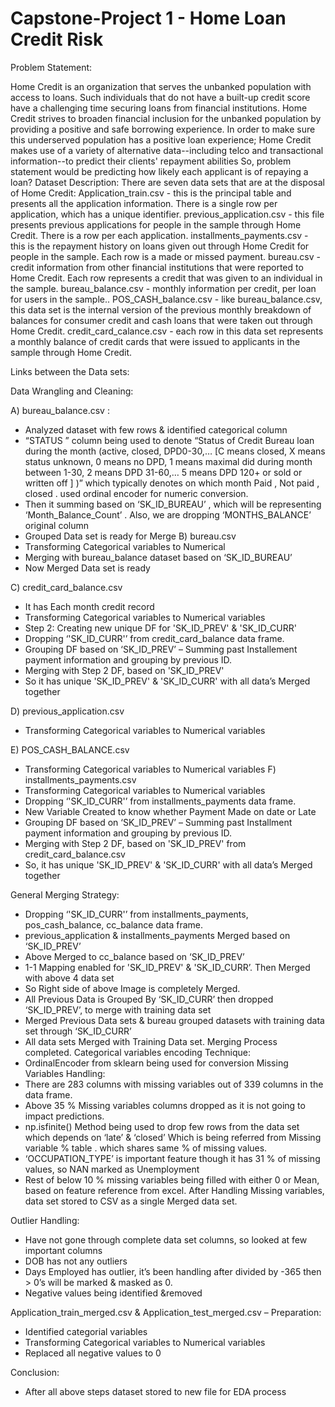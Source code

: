 # Capstone-Project 1 - Home Loan Credit Risk 

Problem Statement:

Home Credit is an organization that serves the unbanked population with access to loans. Such individuals that do not have a built-up credit score have a challenging time securing loans from financial institutions.
Home Credit strives to broaden financial inclusion for the unbanked population by providing a positive and safe borrowing experience. In order to make sure this underserved population has a positive loan experience; Home Credit makes use of a variety of alternative data--including telco and transactional information--to predict their clients' repayment abilities
So, problem statement would be predicting how likely each applicant is of repaying a loan?
Dataset Description:
There are seven data sets that are at the disposal of Home Credit:
Application_train.csv - this is the principal table and presents all the application information. There is a single row per application, which has a unique identifier.
previous_application.csv - this file presents previous applications for people in the sample through Home Credit. There is a row per each application.
installments_payments.csv - this is the repayment history on loans given out through Home Credit for people in the sample. Each row is a made or missed payment.
bureau.csv - credit information from other financial institutions that were reported to Home Credit. Each row represents a credit that was given to an individual in the sample.
bureau_balance.csv - monthly information per credit, per loan for users in the sample..
POS_CASH_balance.csv - like bureau_balance.csv, this data set is the internal version of the previous monthly breakdown of balances for consumer credit and cash loans that were taken out through Home Credit.
credit_card_calance.csv - each row in this data set represents a monthly balance of credit cards that were issued to applicants in the sample through Home Credit.


Links between the Data sets:

Data Wrangling and Cleaning:

A)	bureau_balance.csv :
-	Analyzed dataset with few rows & identified categorical column
-	“STATUS ” column being used to denote  “Status of Credit Bureau loan during the month (active, closed, DPD0-30,… [C means closed, X means status unknown, 0 means no DPD, 1 means maximal did during month between 1-30, 2 means DPD 31-60,… 5 means DPD 120+ or sold or written off ] )” which typically denotes on which month Paid , Not paid , closed . used ordinal encoder for numeric conversion.
-	Then it summing based on ‘SK_ID_BUREAU’ , which will be representing ‘Month_Balance_Count’ . Also, we are dropping ‘MONTHS_BALANCE’ original column 
-	Grouped Data set is ready for Merge 
B)	bureau.csv
-	Transforming Categorical variables to Numerical 
-	Merging with bureau_balance dataset based on ‘SK_ID_BUREAU’
-	Now Merged Data set is ready 

C)	credit_card_balance.csv
-	It has Each month credit record 
-	Transforming Categorical variables to Numerical variables 
-	Step 2: Creating new unique DF for 'SK_ID_PREV' & 'SK_ID_CURR'
-	Dropping ‘'SK_ID_CURR'’ from credit_card_balance  data frame.
-	Grouping DF based on ‘SK_ID_PREV’ – Summing past Installement payment information and grouping by previous ID.
-	Merging with Step 2 DF, based on 'SK_ID_PREV'
-	So it has unique 'SK_ID_PREV' & 'SK_ID_CURR' with all data’s Merged together

D)	previous_application.csv 
-	 Transforming Categorical variables to Numerical variables 
 
E)	POS_CASH_BALANCE.csv
- Transforming Categorical variables to Numerical variables 
        F) installments_payments.csv 
-	Transforming Categorical variables to Numerical variables 
-	Dropping ‘'SK_ID_CURR'’ from installments_payments data frame.
-	New Variable Created to know whether Payment Made on date or Late 
-	Grouping DF based on ‘SK_ID_PREV’ – Summing past Installment payment information and grouping by previous ID.
-	Merging with Step 2 DF, based on 'SK_ID_PREV' from credit_card_balance.csv
-	So, it has unique 'SK_ID_PREV' & 'SK_ID_CURR' with all data’s Merged together

General Merging Strategy:
-	Dropping ‘'SK_ID_CURR'’ from installments_payments, pos_cash_balance, cc_balance  data frame.
-	previous_application & installments_payments Merged based on ‘SK_ID_PREV’
-	Above Merged to cc_balance based on ‘SK_ID_PREV’
-	1-1 Mapping enabled for 'SK_ID_PREV' & 'SK_ID_CURR’. Then Merged with above 4 data set
-	So Right side of above Image is completely Merged. 
-	All Previous Data is Grouped By ‘SK_ID_CURR’ then dropped ‘SK_ID_PREV’, to merge with training data set 
-	Merged Previous Data sets & bureau grouped datasets with training data set through ‘SK_ID_CURR’
-	All data sets Merged with Training Data set. Merging Process completed. 
Categorical variables encoding Technique:
-	OrdinalEncoder from sklearn being used for conversion 
Missing Variables Handling:
-	 There are 283 columns with missing variables out of 339 columns in the data frame.
-	Above 35 % Missing variables columns dropped as it is not going to impact predictions.
-	np.isfinite() Method being used to drop few rows from the data set which depends on ‘late’ & ‘closed’ Which is being referred from Missing variable % table . which shares same % of missing values. 
-	‘OCCUPATION_TYPE’ is important feature though it has 31 % of missing values, so NAN marked as Unemployment 
-	Rest of below 10 % missing variables being filled with either 0 or Mean, based on feature reference from excel.
After Handling Missing variables, data set stored to CSV as a single Merged data set. 

Outlier Handling:
-	Have not gone through complete data set columns, so looked at few important columns 
-	DOB has not any outliers 
-	Days Employed has outlier, it’s been handling after divided by -365 then > 0’s will be marked & masked as 0.  
-	Negative values being identified &removed

Application_train_merged.csv & Application_test_merged.csv – Preparation:
-	Identified categorial variables  
-	Transforming Categorical variables to Numerical variables
-	Replaced all negative values to 0

Conclusion:
-	After all above steps dataset stored to new file for EDA process

